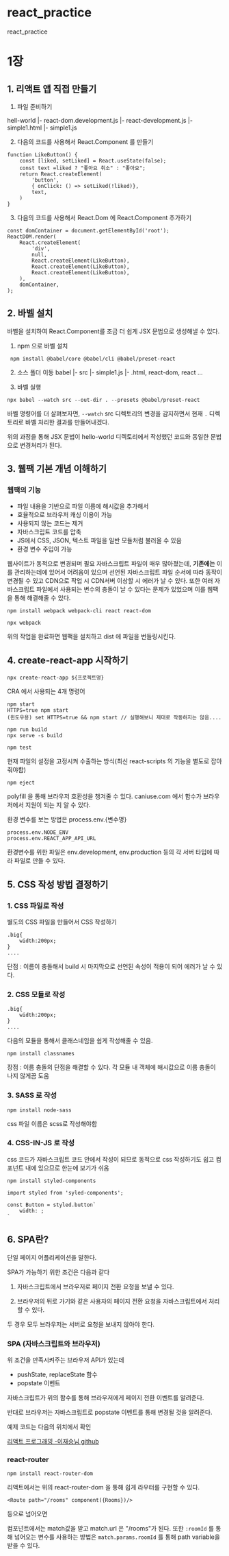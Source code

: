 # react_practice
react_practice


# 1장 

## 1.  리액트 앱 직접 만들기

1. 파일 준비하기

hell-world 
 |- react-dom.development.js
 |- react-development.js 
 |- simple1.html
 |- simple1.js

2. 다음의 코드를 사용해서 React.Component 를 만들기
```
function LikeButton() {
    const [liked, setLiked] = React.useState(false);
    const text =liked ? "좋아요 취소" : "좋아요";
    return React.createElement(
        'button',
        { onClick: () => setLiked(!liked)},
        text,
    )
}

```

3. 다음의 코드를 사용해서 React.Dom 에 React.Component 추가하기
```
const domContainer = document.getElementById('root');
ReactDOM.render(
    React.createElement(
        'div',
        null,
        React.createElement(LikeButton),
        React.createElement(LikeButton),
        React.createElement(LikeButton),
    ), 
    domContainer,
);
```

## 2. 바벨 설치
바벨을 설치하여 React.Component를 조금 더 쉽게 JSX 문법으로 생성해낼 수 있다.

1. npm 으로 바벨 설치

```
 npm install @babel/core @babel/cli @babel/preset-react
```

2. 소스 폴더 이동
 babel
    |- src
        |- simple1.js
    |- .html, react-dom, react ...

3. 바벨 실행
```
npx babel --watch src --out-dir . --presets @babel/preset-react
```
바벨 명령어를 더 살펴보자면, `--watch` src 디렉토리의 변경을 감지하면서 현재 `.` 디렉토리로 바벨 처리한 결과를 만들어내겠다.


위의 과정을 통해 JSX 문법이 hello-world 디렉토리에서 작성했던 코드와 동일한 문법으로 변경처리가 된다. 


## 3. 웹팩 기본 개념 이해하기

### 웹팩의 기능
- 파일 내용을 기반으로 파일 이름에 해시값을 추가해서  
- 효율적으로 브라우저 캐싱 이용이 가능
- 사용되지 않는 코드는 제거
- 자바스크립트 코드를 압축
- JS에서 CSS, JSON, 텍스트 파일을 일반 모듈처럼 불러올 수 있음
- 환경 변수 주입이 가능


웹사이트가 동적으로 변경되며 필요 자바스크립트 파일이 매우 많아졌는데, __기존에는__ 이를 관리하는데에 있어서 어려움이 있으며 선언된 자바스크립트 파일 순서에 따라 동작이 변경될 수 있고 CDN으로 작업 시 CDN서버 이상할 시 에러가 날 수 있다. 또한 여러 자바스크립트 파일에서 사용되는 변수의 충돌이 날 수 있다는 문제가 있었으며 이를 웹팩을 통해 해결해줄 수 있다. 



```
npm install webpack webpack-cli react react-dom

npx webpack
```

위의 작업을 완료하면 웹팩을 설치하고 dist 에 파일을 번들링시킨다.    


## 4. create-react-app 시작하기

```
npx create-react-app ${프로젝트명}
```

CRA 에서 사용되는 4개 명령어
```
npm start
HTTPS=true npm start
(윈도우용) set HTTPS=true && npm start // 실행해보니 제대로 작동하지는 않음....
```

```
npm run build
npx serve -s build
```


```
npm test
```

현재 파일의 설정을 고정시켜 수출하는 방식(최신 react-scripts 의 기능을 별도로 잡아줘야함)
```
npm eject
```


polyfill 을 통해 브라우저 호환성을 챙겨줄 수 있다.
caniuse.com 에서 함수가 브라우저에서 지원이 되는 지 알 수 있다. 


환경 변수를 보는 방법은  process.env.{변수명} 
```
process.env.NODE_ENV 
process.env.REACT_APP_API_URL 
```

환경변수를 위한 파일은 env.development, env.production 등의 각 서버 타입에 따라 파일로 만들 수 있다. 


## 5. CSS 작성 방법 결정하기

### 1. CSS 파일로 작성
별도의 CSS 파일을 만들어서 CSS 작성하기 
```
.big{
    width:200px; 
}
....

```

단점 : 이름이 충돌해서 build 시 마지막으로 선언된 속성이 적용이 되어 에러가 날 수 있다. 

### 2. CSS 모듈로 작성
```
.big{
    width:200px; 
}
....

```

다음의 모듈을 통해서 클래스네임을 쉽게 작성해줄 수 있음.
```
npm install classnames 
```

장점 : 이름 충돌의 단점을 해결할 수 있다. 각 모듈 내 객체에 해시값으로 이름 충돌이 나지 않게끔 도움 


### 3. SASS 로 작성

```
npm install node-sass
```

css 파일 이름은 scss로 작성해야함


### 4. CSS-IN-JS 로 작성

css 코드가 자바스크립트 코드 안에서 작성이 되므로 동적으로 css 작성하기도 쉽고 컴포넌트 내에 있으므로 한눈에 보기가 쉬움

```
npm install styled-components
```

```
import styled from 'syled-components';

const Button = styled.button`
    width: ;
`
```


## 6. SPA란?

단일 페이지 어플리케이션을 말한다.

SPA가 가능하기 위한 조건은 다음과 같다

1. 자바스크립트에서 브라우저로 페이지 전환 요청을 보낼 수 있다.

2. 브라우저의 뒤로 가기와 같은 사용자의 페이지 전환 요청을 자바스크립트에서 처리할 수 있다. 

두 경우 모두 브라우저는 서버로 요청을 보내지 않아야 한다.

### SPA (자바스크립트와 브라우저)
위 조건을 만족시켜주는 브라우저 API가 있는데
- pushState, replaceState 함수
- popstate 이벤트

자바스크립트가 위의 함수를 통해 브라우저에게 페이지 전환 이벤트를 알려준다.

반대로 브라우저는 자바스크립트로 popstate 이벤트를 통해 변경될 것을 알려준다.

예제 코드는 다음의 위치에서 확인

[리액트 프로그래밍 -이재승님 github](https://github.com/landvibe/book-react/tree/master/1-chapter/7-router-test)

### react-router
```
npm install react-router-dom
```

리액트에서는 위의 react-router-dom 을 통해 쉽게 라우터를 구현할 수 있다.

```
<Route path="/rooms" component({Rooms})/> 
```

등으로 넘어오면 

컴포넌트에서는 match값을 받고 match.url 은 "/rooms"가 된다.
또한 `:roomId` 를 통해 넘어오는 변수를 사용하는 방법은
`match.params.roomId` 를 통해 path variable을 받을 수 있다.








